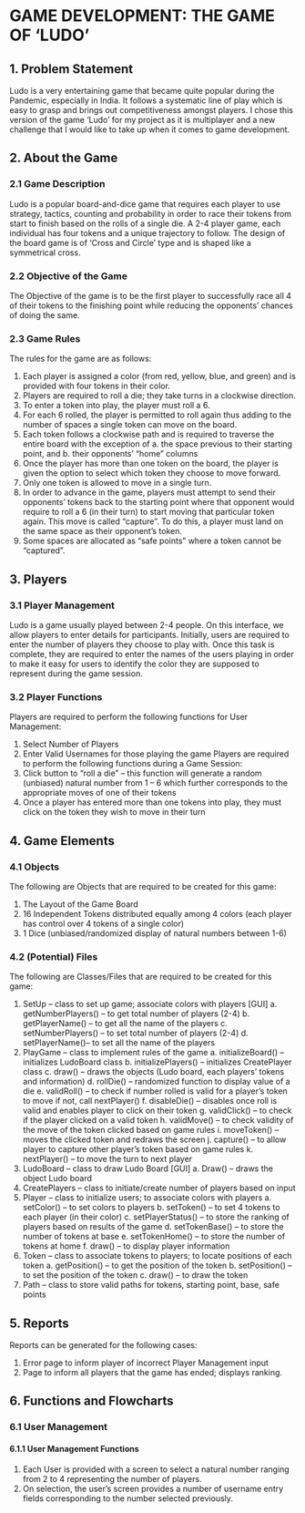 # GAME DEVELOPMENT: THE GAME OF ‘LUDO’
## 1. Problem Statement
Ludo is a very entertaining game that became quite popular during the Pandemic, especially in India. It follows a systematic line of play which is easy to grasp and brings out competitiveness amongst players. I chose this version of the game ‘Ludo’ for my project as it is multiplayer and a new challenge that I would like to take up when it comes to game development.

## 2. About the Game
### 2.1 Game Description
Ludo is a popular board-and-dice game that requires each player to use strategy, tactics, counting and probability in order to race their tokens from start to finish based on the rolls of a single die. A 2-4 player game, each individual has four tokens and a unique trajectory to follow. The design of the board game is of ‘Cross and Circle’ type and is shaped like a symmetrical cross.

### 2.2 Objective of the Game
The Objective of the game is to be the first player to successfully race all 4 of their tokens to the finishing point while reducing the opponents’ chances of doing the same.

### 2.3 Game Rules
The rules for the game are as follows:
1. Each player is assigned a color (from red, yellow, blue, and green) and is provided with
four tokens in their color.
2. Players are required to roll a die; they take turns in a clockwise direction.
3. To enter a token into play, the player must roll a 6.
4. For each 6 rolled, the player is permitted to roll again thus adding to the number of
spaces a single token can move on the board.
5. Each token follows a clockwise path and is required to traverse the entire board with
the exception of
a. the space previous to their starting point, and b. their opponents’ “home” columns
6. Once the player has more than one token on the board, the player is given the option to select which token they choose to move forward.
7. Only one token is allowed to move in a single turn.
8. In order to advance in the game, players must attempt to send their opponents’ tokens
back to the starting point where that opponent would require to roll a 6 (in their turn) to start moving that particular token again. This move is called “capture”. To do this, a player must land on the same space as their opponent’s token.
9. Some spaces are allocated as “safe points” where a token cannot be “captured”.

## 3. Players
### 3.1 Player Management
Ludo is a game usually played between 2-4 people. On this interface, we allow players to enter details for participants. Initially, users are required to enter the number of players they choose to play with. Once this task is complete, they are required to enter the names of the users playing in order to make it easy for users to identify the color they are supposed to represent during the game session.

### 3.2 Player Functions
Players are required to perform the following functions for User Management: 
1. Select Number of Players
2. Enter Valid Usernames for those playing the game
Players are required to perform the following functions during a Game Session:
1. Click button to “roll a die” – this function will generate a random (unbiased) natural
number from 1 – 6 which further corresponds to the appropriate moves of one of their
tokens
2. Once a player has entered more than one tokens into play, they must click on the token
they wish to move in their turn

## 4. Game Elements
### 4.1 Objects
The following are Objects that are required to be created for this game:
1. The Layout of the Game Board
2. 16 Independent Tokens distributed equally among 4 colors (each player has control over
4 tokens of a single color)
3. 1 Dice (unbiased/randomized display of natural numbers between 1-6)

### 4.2 (Potential) Files
The following are Classes/Files that are required to be created for this game:
1. SetUp – class to set up game; associate colors with players [GUI]
a. getNumberPlayers() – to get total number of players (2-4) b. getPlayerName() – to get all the name of the players
c. setNumberPlayers() – to set total number of players (2-4) d. setPlayerName()– to set all the name of the players
2. PlayGame – class to implement rules of the game
a. initializeBoard() – initializes LudoBoard class
b. initializePlayers() – initializes CreatePlayer class
c. draw() – draws the objects (Ludo board, each players’ tokens and information) d. rollDie() – randomized function to display value of a die
e. validRoll() – to check if number rolled is valid for a player’s token to move if not,
call nextPlayer()
f. disableDie() – disables once roll is valid and enables player to click on their token g. validClick() – to check if the player clicked on a valid token
h. validMove() – to check validity of the move of the token clicked based on game
rules
i. moveToken() – moves the clicked token and redraws the screen
j. capture() – to allow player to capture other player’s token based on game rules k. nextPlayer() – to move the turn to next player
3. LudoBoard – class to draw Ludo Board [GUI] a. Draw() – draws the object Ludo board
4. CreatePlayers – class to initiate/create number of players based on input
5. Player – class to initialize users; to associate colors with players
a. setColor() – to set colors to players
b. setToken() – to set 4 tokens to each player (in their color)
c. setPlayerStatus() – to store the ranking of players based on results of the game d. setTokenBase() – to store the number of tokens at base
e. setTokenHome() – to store the number of tokens at home
f. draw() – to display player information
6. Token – class to associate tokens to players; to locate positions of each token a. getPosition() – to get the position of the token
b. setPosition() – to set the position of the token
c. draw() – to draw the token
7. Path – class to store valid paths for tokens, starting point, base, safe points

## 5. Reports
Reports can be generated for the following cases:
1. Error page to inform player of incorrect Player Management input
2. Page to inform all players that the game has ended; displays ranking.


## 6. Functions and Flowcharts 
### 6.1 User Management



#### 6.1.1 User Management Functions
1. Each User is provided with a screen to select a natural number ranging from 2 to 4 representing the number of players.
2. On selection, the user’s screen provides a number of username entry fields corresponding to the number selected previously.

